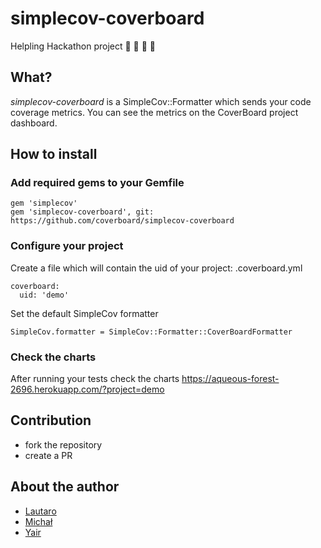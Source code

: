 simplecov-coverboard
=====================
Helpling Hackathon project
:beer: :pizza: :banana: :monkey:

## What?
*simplecov-coverboard* is a SimpleCov::Formatter which sends your code coverage metrics. 
You can see the metrics on the CoverBoard project dashboard.

## How to install
### Add required gems to your Gemfile
```
gem 'simplecov' 
gem 'simplecov-coverboard', git: https://github.com/coverboard/simplecov-coverboard
```
### Configure your project
Create a file which will contain the uid of your project: .coverboard.yml

```
coverboard:
  uid: 'demo'
```

Set the default SimpleCov formatter

```
SimpleCov.formatter = SimpleCov::Formatter::CoverBoardFormatter
```

### Check the charts
After running your tests check the charts https://aqueous-forest-2696.herokuapp.com/?project=demo

## Contribution
- fork the repository
- create a PR 

## About the author
* [Lautaro](https://www.github.com/lautaro-mazzitelli-helpling)
* [Michał](https://www.github.com/mfranczakhelpling)
* [Yair](https://github.com/yair-helpling)
